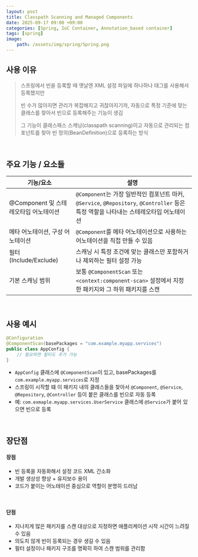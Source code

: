 ```yaml
---
layout: post
title: Classpath Scanning and Managed Components
date: 2025-09-17 09:00 +09:00
categories: [Spring, IoC Container, Annotation_based container]
tags: [spring]
image:
    path: /assets/img/spring/Spring.png
---
```


## 사용 이유

> 스프링에서 빈을 등록할 때 옛날엔 XML 설정 파일에 하나하나 <bean> 태그를 사용해서 등록했지만
>
> 빈 수가 많아지면 관리가 복잡해지고 귀찮아지기까, 자동으로 특정 기준에 맞는 클래스를 찾아서 빈으로 등록해주는 기능이 생김
>
> 그 기능이 클래스패스 스캐닝(classpath scanning)이고 자동으로 관리되는 컴포넌트를 찾아 빈 정의(BeanDefinition)으로 등록하는 방식

<br>

## 주요 기능 / 요소들

| 기능/요소                             | 설명                                                                                                                                   |
| ------------------------------------- | -------------------------------------------------------------------------------------------------------------------------------------- |
| @Component 및 스테레오타입 어노테이션 | `@Component`는 가장 일반적인 컴포넌트 마커, `@Service`, `@Repository`, `@Controller` 등은 특정 역할을 나타내는 스테레오타입 어노테이션 |
| 메타 어노테이션, 구성 어노테이션      | `@Component`를 메타 어노테이션으로 사용하는 어노테이션을 직접 만들 수 있음                                                             |
| 필터 (Include/Exclude)                | 스캐닝 시 특정 조건에 맞는 클래스만 포함하거나 제외하는 필터 설정 가능                                                                 |
| 기본 스캐닝 범위                      | 보통 `@ComponentScan` 또는 `<context:component-scan>` 설정에서 지정한 패키지와 그 하위 패키지를 스캔                                   |

<br>

## 사용 예시

```java
@Configuration
@ComponentScan(basePackages = "com.example.myapp.services")
public class AppConfig {
    // 필요하면 필터도 추가 가능
}
```

- `AppConfig` 클래스에 `@ComponentScan`이 있고, basePackages를 `com.example.myapp.services`로 지정
- 스프링이 시작할 떄 이 패키지 내의 클래스들을 찾아서 `@Component`, `@Service`, `@Repository`, `@Controller` 등이 붙은 클래스를 빈으로 자동 등록
- 예: `com.exmaple.myapp.services.UserService` 클래스에 `@Service`가 붙어 있으면 빈으로 등록

<br>

## 장단점

#### 장점

- 빈 등록을 자동화해서 설정 코드 XML 간소화
- 개발 생상성 향상 + 유지보수 용이
- 코드가 붙이는 어노테이션 중심으로 역할이 분명히 드러남

<br>

#### 단점

- 지나치게 많은 패키지를 스캔 대상으로 지정하면 애플리케이션 시작 시간이 느려질 수 있음
- 의도치 않게 빈이 등록되는 경우 생길 수 있음
- 필터 설정이나 패키지 구조를 명확히 하여 스캔 범위를 관리함


